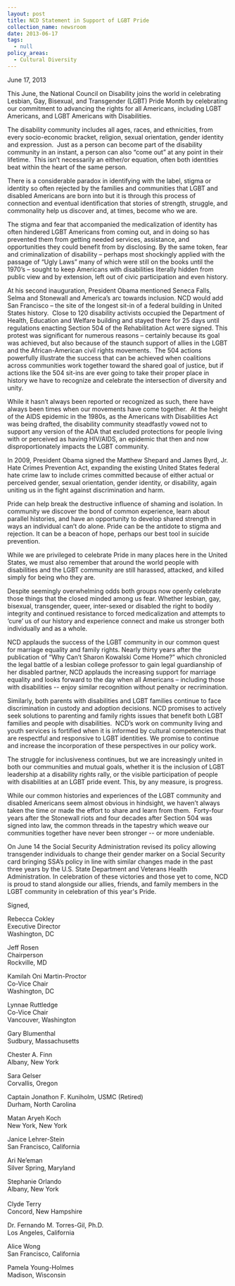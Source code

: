 ```yaml
---
layout: post
title: NCD Statement in Support of LGBT Pride
collection_name: newsroom
date: 2013-06-17
tags:
  - null
policy_areas:
  - Cultural Diversity
---
```


June 17, 2013

This June, the National Council on Disability joins the world in celebrating Lesbian, Gay, Bisexual, and Transgender (LGBT) Pride Month by celebrating our commitment to advancing the rights for all Americans, including LGBT Americans, and LGBT Americans with Disabilities.

The disability community includes all ages, races, and ethnicities, from every socio-economic bracket, religion, sexual orientation, gender identity and expression.  Just as a person can become part of the disability community in an instant, a person can also “come out” at any point in their lifetime.  This isn’t necessarily an either/or equation, often both identities beat within the heart of the same person.

There is a considerable paradox in identifying with the label, stigma or identity so often rejected by the families and communities that LGBT and disabled Americans are born into but it is through this process of connection and eventual identification that stories of strength, struggle, and commonality help us discover and, at times, become who we are.

The stigma and fear that accompanied the medicalization of identity has often hindered LGBT Americans from coming out, and in doing so has prevented them from getting needed services, assistance, and opportunities they could benefit from by disclosing. By the same token, fear and criminalization of disability – perhaps most shockingly applied with the passage of “Ugly Laws” many of which were still on the books until the 1970’s – sought to keep Americans with disabilities literally hidden from public view and by extension, left out of civic participation and even history.

At his second inauguration, President Obama mentioned Seneca Falls, Selma and Stonewall and America’s arc towards inclusion. NCD would add San Francisco – the site of the longest sit-in of a federal building in United States history.  Close to 120 disability activists occupied the Department of Health, Education and Welfare building and stayed there for 25 days until regulations enacting Section 504 of the Rehabilitation Act were signed. This protest was significant for numerous reasons – certainly because its goal was achieved, but also because of the staunch support of allies in the LGBT and the African-American civil rights movements.  The 504 actions powerfully illustrate the success that can be achieved when coalitions across communities work together toward the shared goal of justice, but if actions like the 504 sit-ins are ever going to take their proper place in history we have to recognize and celebrate the intersection of diversity and unity.

While it hasn’t always been reported or recognized as such, there have always been times when our movements have come together.  At the height of the AIDS epidemic in the 1980s, as the Americans with Disabilities Act was being drafted, the disability community steadfastly vowed not to support any version of the ADA that excluded protections for people living with or perceived as having HIV/AIDS, an epidemic that then and now disproportionately impacts the LGBT community.

In 2009, President Obama signed the Matthew Shepard and James Byrd, Jr. Hate Crimes Prevention Act, expanding the existing United States federal hate crime law to include crimes committed because of either actual or perceived gender, sexual orientation, gender identity, or disability, again uniting us in the fight against discrimination and harm.

Pride can help break the destructive influence of shaming and isolation. In community we discover the bond of common experience, learn about parallel histories, and have an opportunity to develop shared strength in ways an individual can’t do alone. Pride can be the antidote to stigma and rejection. It can be a beacon of hope, perhaps our best tool in suicide prevention.

While we are privileged to celebrate Pride in many places here in the United States, we must also remember that around the world people with disabilities and the LGBT community are still harassed, attacked, and killed simply for being who they are.

Despite seemingly overwhelming odds both groups now openly celebrate those things that the closed minded among us fear. Whether lesbian, gay, bisexual, transgender, queer, inter-sexed or disabled the right to bodily integrity and continued resistance to forced medicalization and attempts to ‘cure’ us of our history and experience connect and make us stronger both individually and as a whole.

NCD applauds the success of the LGBT community in our common quest for marriage equality and family rights. Nearly thirty years after the publication of “Why Can’t Sharon Kowalski Come Home?” which chronicled the legal battle of a lesbian college professor to gain legal guardianship of her disabled partner, NCD applauds the increasing support for marriage equality and looks forward to the day when all Americans – including those with disabilities -- enjoy similar recognition without penalty or recrimination.

Similarly, both parents with disabilities and LGBT families continue to face discrimination in custody and adoption decisions. NCD promises to actively seek solutions to parenting and family rights issues that benefit both LGBT families and people with disabilities.  NCD’s work on community living and youth services is fortified when it is informed by cultural competencies that are respectful and responsive to LGBT identities. We promise to continue and increase the incorporation of these perspectives in our policy work.

The struggle for inclusiveness continues, but we are increasingly united in both our communities and mutual goals, whether it is the inclusion of LGBT leadership at a disability rights rally, or the visible participation of people with disabilities at an LGBT pride event. This, by any measure, is progress.

While our common histories and experiences of the LGBT community and disabled Americans seem almost obvious in hindsight, we haven’t always taken the time or made the effort to share and learn from them.  Forty-four years after the Stonewall riots and four decades after Section 504 was signed into law, the common threads in the tapestry which weave our communities together have never been stronger -- or more undeniable.

On June 14 the Social Security Administration revised its policy allowing transgender individuals to change their gender marker on a Social Security card bringing SSA’s policy in line with similar changes made in the past three years by the U.S. State Department and Veterans Health Administration. In celebration of these victories and those yet to come, NCD is proud to stand alongside our allies, friends, and family members in the LGBT community in celebration of this year's Pride.

Signed,

Rebecca Cokley   \
Executive Director\
Washington, DC

Jeff Rosen\
Chairperson\
Rockville, MD

Kamilah Oni Martin-Proctor                           \
Co-Vice Chair                                                 \
Washington, DC

Lynnae Ruttledge\
Co-Vice Chair                                                 \
Vancouver, Washington

Gary Blumenthal                                             \
Sudbury, Massachusetts

Chester A. Finn\
Albany, New York

Sara Gelser                                                      \
Corvallis, Oregon

Captain Jonathon F. Kuniholm, USMC (Retired)\
Durham, North Carolina

Matan Aryeh Koch                                         \
New York, New York

Janice Lehrer-Stein\
San Francisco, California

Ari Ne’eman                                                   \
Silver Spring, Maryland

Stephanie Orlando\
Albany, New York\
 \
Clyde Terry                                                     \
Concord, New Hampshire

Dr. Fernando M. Torres-Gil, Ph.D.\
Los Angeles, California

Alice Wong                                                     \
San Francisco, California

Pamela Young-Holmes\
Madison, Wisconsin
